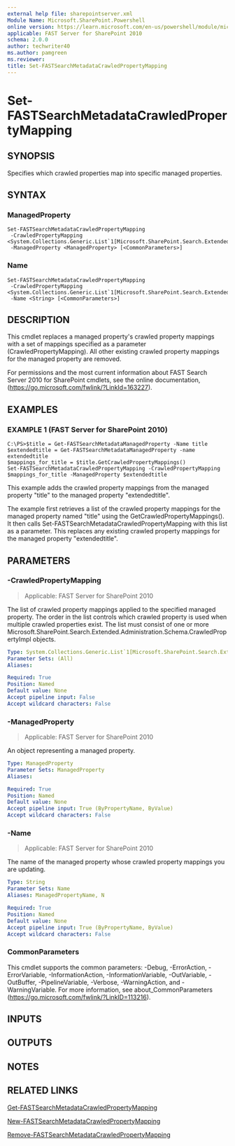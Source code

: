 ```yaml
---
external help file: sharepointserver.xml
Module Name: Microsoft.SharePoint.Powershell
online version: https://learn.microsoft.com/en-us/powershell/module/microsoft.sharepoint.powershell/set-fastsearchmetadatacrawledpropertymapping
applicable: FAST Server for SharePoint 2010
schema: 2.0.0
author: techwriter40
ms.author: pamgreen
ms.reviewer:
title: Set-FASTSearchMetadataCrawledPropertyMapping
---
```


# Set-FASTSearchMetadataCrawledPropertyMapping

## SYNOPSIS
Specifies which crawled properties map into specific managed properties.

## SYNTAX

### ManagedProperty
```
Set-FASTSearchMetadataCrawledPropertyMapping
 -CrawledPropertyMapping <System.Collections.Generic.List`1[Microsoft.SharePoint.Search.Extended.Administration.Schema.CrawledProperty]>
 -ManagedProperty <ManagedProperty> [<CommonParameters>]
```

### Name
```
Set-FASTSearchMetadataCrawledPropertyMapping
 -CrawledPropertyMapping <System.Collections.Generic.List`1[Microsoft.SharePoint.Search.Extended.Administration.Schema.CrawledProperty]>
 -Name <String> [<CommonParameters>]
```

## DESCRIPTION
This cmdlet replaces a managed property's crawled property mappings with a set of mappings specified as a parameter (CrawledPropertyMapping).
All other existing crawled property mappings for the managed property are removed.

For permissions and the most current information about FAST Search Server 2010 for SharePoint cmdlets, see the online documentation, (https://go.microsoft.com/fwlink/?LinkId=163227).

## EXAMPLES

### EXAMPLE 1 (FAST Server for SharePoint 2010)
```
C:\PS>$title = Get-FASTSearchMetadataManagedProperty -Name title
$extendedtitle = Get-FASTSearchMetadataManagedProperty -name extendedtitle
$mappings_for_title = $title.GetCrawledPropertyMappings()
Set-FASTSearchMetadataCrawledPropertyMapping -CrawledPropertyMapping $mappings_for_title -ManagedProperty $extendedtitle
```

This example adds the crawled property mappings from the managed property "title" to the managed property "extendedtitle".

The example first retrieves a list of the crawled property mappings for the managed property named "title" using the GetCrawledPropertyMappings().
It then calls Set-FASTSearchMetadataCrawledPropertyMapping with this list as a parameter.
This replaces any existing crawled property mappings for the managed property "extendedtitle".

## PARAMETERS

### -CrawledPropertyMapping

> Applicable: FAST Server for SharePoint 2010

The list of crawled property mappings applied to the specified managed property.
The order in the list controls which crawled property is used when multiple crawled properties exist.
The list must consist of one or more Microsoft.SharePoint.Search.Extended.Administration.Schema.CrawledPropertyImpl objects.

```yaml
Type: System.Collections.Generic.List`1[Microsoft.SharePoint.Search.Extended.Administration.Schema.CrawledProperty]
Parameter Sets: (All)
Aliases:

Required: True
Position: Named
Default value: None
Accept pipeline input: False
Accept wildcard characters: False
```

### -ManagedProperty

> Applicable: FAST Server for SharePoint 2010

An object representing a managed property.

```yaml
Type: ManagedProperty
Parameter Sets: ManagedProperty
Aliases:

Required: True
Position: Named
Default value: None
Accept pipeline input: True (ByPropertyName, ByValue)
Accept wildcard characters: False
```

### -Name

> Applicable: FAST Server for SharePoint 2010

The name of the managed property whose crawled property mappings you are updating.

```yaml
Type: String
Parameter Sets: Name
Aliases: ManagedPropertyName, N

Required: True
Position: Named
Default value: None
Accept pipeline input: True (ByPropertyName, ByValue)
Accept wildcard characters: False
```

### CommonParameters
This cmdlet supports the common parameters: -Debug, -ErrorAction, -ErrorVariable, -InformationAction, -InformationVariable, -OutVariable, -OutBuffer, -PipelineVariable, -Verbose, -WarningAction, and -WarningVariable. For more information, see about_CommonParameters (https://go.microsoft.com/fwlink/?LinkID=113216).

## INPUTS

## OUTPUTS

## NOTES

## RELATED LINKS

[Get-FASTSearchMetadataCrawledPropertyMapping](Get-FASTSearchMetadataCrawledPropertyMapping.md)

[New-FASTSearchMetadataCrawledPropertyMapping](New-FASTSearchMetadataCrawledPropertyMapping.md)

[Remove-FASTSearchMetadataCrawledPropertyMapping](Remove-FASTSearchMetadataCrawledPropertyMapping.md)
